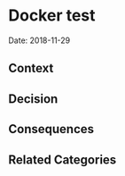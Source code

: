 # Docker test

Date: 2018-11-29

## Context



## Decision



## Consequences



## Related Categories


